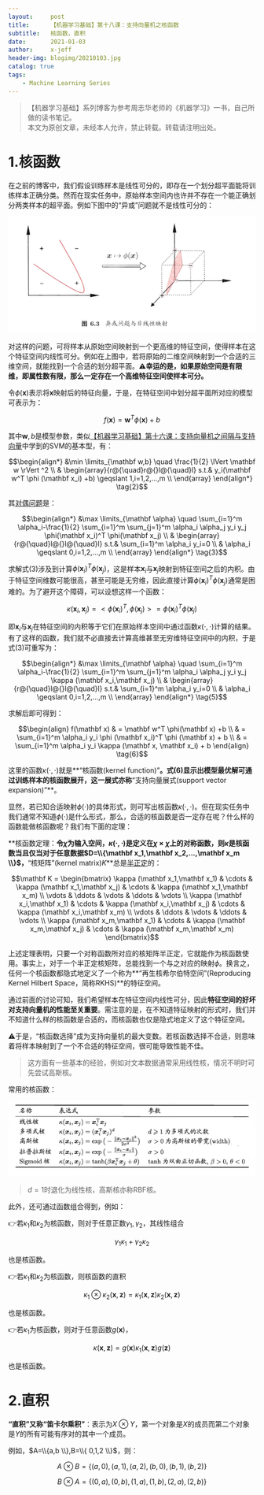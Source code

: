 ```yaml
---
layout:     post
title:      【机器学习基础】第十八课：支持向量机之核函数
subtitle:   核函数，直积
date:       2021-01-03
author:     x-jeff
header-img: blogimg/20210103.jpg
catalog: true
tags:
    - Machine Learning Series
---
```

>【机器学习基础】系列博客为参考周志华老师的《机器学习》一书，自己所做的读书笔记。  
>本文为原创文章，未经本人允许，禁止转载。转载请注明出处。

# 1.核函数

在之前的博客中，我们假设训练样本是线性可分的，即存在一个划分超平面能将训练样本正确分类。然而在现实任务中，原始样本空间内也许并不存在一个能正确划分两类样本的超平面。例如下图中的“异或”问题就不是线性可分的：

![](https://github.com/x-jeff/BlogImage/raw/master/MachineLearningSeries/Lesson18/18x1.png)

对这样的问题，可将样本从原始空间映射到一个更高维的特征空间，使得样本在这个特征空间内线性可分。例如在上图中，若将原始的二维空间映射到一个合适的三维空间，就能找到一个合适的划分超平面。⚠️**幸运的是，如果原始空间是有限维，即属性数有限，那么一定存在一个高维特征空间使样本可分。**

令$\phi (\mathbf x)$表示将$\mathbf x$映射后的特征向量，于是，在特征空间中划分超平面所对应的模型可表示为：

$$f(\mathbf x)=\mathbf w ^T \phi (\mathbf x)+b \tag{1}$$

其中$\mathbf w,b$是模型参数，类似[【机器学习基础】第十六课：支持向量机之间隔与支持向量](http://shichaoxin.com/2020/09/14/机器学习基础-第十六课-支持向量机之间隔与支持向量/)中学到的SVM的基本型，有：

$$\begin{align*}
&\min \limits_{\mathbf w,b} \quad \frac{1}{2} \lVert \mathbf w \rVert ^2 \\ & \begin{array}{r@{\quad}r@{}l@{\quad}l} s.t.& y_i(\mathbf w^T \phi (\mathbf x_i) +b) \geqslant 1,i=1,2,...,m \\ \end{array} \end{align*}  \tag{2}$$

其[对偶问题](http://shichaoxin.com/2020/11/18/机器学习基础-第十七课-支持向量机之对偶问题/)是：

$$\begin{align*}
&\max \limits_{\mathbf \alpha} \quad \sum_{i=1}^m \alpha_i-\frac{1}{2} \sum_{i=1}^m \sum_{j=1}^m \alpha_i \alpha_j y_i y_j \phi(\mathbf x_i)^T \phi(\mathbf x_j) \\ & \begin{array}{r@{\quad}l@{}l@{\quad}l} s.t.& \sum_{i=1}^m \alpha_i y_i=0 \\ & \alpha_i \geqslant 0,i=1,2,...,m \\ \end{array} \end{align*}  \tag{3}$$

求解式(3)涉及到计算$\phi (\mathbf x_i)^T \phi (\mathbf x_j)$，这是样本$\mathbf x_i$与$\mathbf x_j$映射到特征空间之后的内积。由于特征空间维数可能很高，甚至可能是无穷维，因此直接计算$\phi (\mathbf x_i)^T \phi (\mathbf x_j)$通常是困难的。为了避开这个障碍，可以设想这样一个函数：

$$\kappa (\mathbf x_i,\mathbf x_j)=<\phi (\mathbf x_i)^T,\phi (\mathbf x_j)>=\phi (\mathbf x_i)^T \phi (\mathbf x_j) \tag{4}$$

即$\mathbf x_i$与$\mathbf x_j$在特征空间的内积等于它们在原始样本空间中通过函数$\kappa (\cdot,\cdot)$计算的结果。有了这样的函数，我们就不必直接去计算高维甚至无穷维特征空间中的内积，于是式(3)可重写为：

$$\begin{align*}
&\max \limits_{\mathbf \alpha} \quad \sum_{i=1}^m \alpha_i-\frac{1}{2} \sum_{i=1}^m \sum_{j=1}^m \alpha_i \alpha_j y_i y_j \kappa (\mathbf x_i,\mathbf x_j) \\ & \begin{array}{r@{\quad}l@{}l@{\quad}l} s.t.& \sum_{i=1}^m \alpha_i y_i=0 \\ & \alpha_i \geqslant 0,i=1,2,...,m \\ \end{array} \end{align*}  \tag{5}$$

求解后即可得到：

$$\begin{align} f(\mathbf x) & = \mathbf w^T \phi(\mathbf x) +b \\ & = \sum_{i=1}^m \alpha_i y_i \phi (\mathbf x_i)^T \phi (\mathbf x) + b \\ & = \sum_{i=1}^m \alpha_i y_i \kappa (\mathbf x, \mathbf x_i) + b \end{align} \tag{6}$$

这里的函数$\kappa(\cdot,\cdot)$就是**“核函数(kernel function)”**。式(6)显示出模型最优解可通过训练样本的核函数展开，这一展式亦称**“支持向量展式(support vector expansion)”**。

显然，若已知合适映射$\phi (\cdot)$的具体形式，则可写出核函数$\kappa(\cdot,\cdot)$。但在现实任务中我们通常不知道$\phi (\cdot)$是什么形式，那么，合适的核函数是否一定存在呢？什么样的函数能做核函数呢？我们有下面的定理：

**核函数定理：**令$\chi$为输入空间，$\kappa(\cdot,\cdot)$是定义在$\chi \times \chi$上的对称函数，则$\kappa$是核函数当且仅当对于任意数据$D=\\{\mathbf x_1,\mathbf x_2,...,\mathbf x_m \\}$，**“核矩阵”(kernel matrix)$K$**总是[半正定](http://shichaoxin.com/2019/08/27/数学基础-第七课-矩阵与向量/#29正定矩阵半正定矩阵负定矩阵半负定矩阵)的：

$$\mathbf K = \begin{bmatrix} \kappa (\mathbf x_1,\mathbf x_1) & \cdots & \kappa (\mathbf x_1,\mathbf x_j) & \cdots & \kappa (\mathbf x_1,\mathbf x_m) \\ \vdots & \ddots & \vdots & \ddots & \vdots \\ \kappa (\mathbf x_i,\mathbf x_1) & \cdots & \kappa (\mathbf x_i,\mathbf x_j) & \cdots & \kappa (\mathbf x_i,\mathbf x_m) \\ \vdots & \ddots & \vdots & \ddots & \vdots \\ \kappa (\mathbf x_m,\mathbf x_1) & \cdots & \kappa (\mathbf x_m,\mathbf x_j) & \cdots & \kappa (\mathbf x_m,\mathbf x_m) \end{bmatrix}$$

上述定理表明，只要一个对称函数所对应的核矩阵半正定，它就能作为核函数使用。事实上，对于一个半正定核矩阵，总能找到一个与之对应的映射$\phi$。换言之，任何一个核函数都隐式地定义了一个称为**“再生核希尔伯特空间”(Reproducing Kernel Hilbert Space，简称RKHS)**的特征空间。

通过前面的讨论可知，我们希望样本在特征空间内线性可分，因此**特征空间的好坏对支持向量机的性能至关重要**。需注意的是，在不知道特征映射的形式时，我们并不知道什么样的核函数是合适的，而核函数也仅是隐式地定义了这个特征空间。

⚠️于是，“核函数选择”成为支持向量机的最大变数。若核函数选择不合适，则意味着将样本映射到了一个不合适的特征空间，很可能导致性能不佳。

>这方面有一些基本的经验，例如对文本数据通常采用线性核，情况不明时可先尝试高斯核。

常用的核函数：

![](https://github.com/x-jeff/BlogImage/raw/master/MachineLearningSeries/Lesson18/18x2.png)

>$d=1$时退化为线性核，高斯核亦称RBF核。

此外，还可通过函数组合得到，例如：

👉若$\kappa_1$和$\kappa_2$为核函数，则对于任意正数$\gamma_1,\gamma_2$，其线性组合

$$\gamma_1 \kappa_1 + \gamma_2 \kappa_2$$

也是核函数。

👉若$\kappa_1$和$\kappa_2$为核函数，则核函数的直积

$$\kappa_1 \otimes \kappa_2 (\mathbf x,\mathbf z)=\kappa_1(\mathbf x,\mathbf z) \kappa_2 (\mathbf x,\mathbf z)$$

也是核函数。

👉若$\kappa_1$为核函数，则对于任意函数$g(\mathbf x)$，

$$\kappa (\mathbf x,\mathbf z)=g(\mathbf x)\kappa_1 (\mathbf x,\mathbf z)g(\mathbf z)$$

也是核函数。

# 2.直积

**“直积”**又称**“笛卡尔乘积”**：表示为$X \otimes Y$，第一个对象是$X$的成员而第二个对象是$Y$的所有可能有序对的其中一个成员。

例如，$A=\\{a,b \\},B=\\{ 0,1,2 \\}$，则：

$$A \otimes B=\{(a, 0), (a, 1), (a, 2), (b, 0), (b, 1), (b, 2)\}$$

$$B \otimes A=\{(0, a), (0, b), (1, a), (1, b), (2, a), (2, b)\}$$